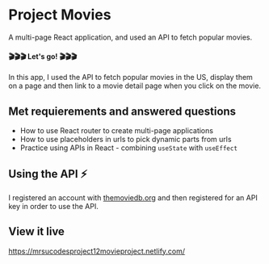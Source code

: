 # Project Movies 

A multi-page React application, and used an API to fetch popular movies.

#### :clapper::clapper::clapper: Let's go! :clapper::clapper::clapper:

In this app, I used the API to fetch popular movies in the US, display them on a page and then link to a movie detail page when you click on the movie.

## Met requierements and answered questions

* How to use React router to create multi-page applications
* How to use placeholders in urls to pick dynamic parts from urls
* Practice using APIs in React - combining `useState` with `useEffect`

## Using the API ⚡️ 

I registered an account with [themoviedb.org](https://www.themoviedb.org/) and then registered for an API key in order to use the API. 

## View it live

https://mrsucodesproject12movieproject.netlify.com/

